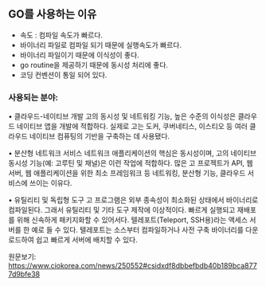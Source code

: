 ## GO를 사용하는 이유 

- 속도 : 컴파일 속도가 빠르다.
- 바이너리 파일로 컴파일 되기 때문에 실행속도가 빠르다.
- 바이너리 파일이기 때문에 이식성이 좋다. 
- go routine을 제공하기 때문에 동시성 처리에 좋다.
- 코딩 컨벤션이 통일 되어 있다.

### 사용되는 분야:

• 클라우드-네이티브 개발
고의 동시성 및 네트워킹 기능, 높은 수준의 이식성은 클라우드 네이티브 앱을 개발에 적합하다. 실제로 고는 도커, 쿠버네티스, 이스티오 등 여러 클라우드 네이티브 컴퓨팅의 기반을 구축하는 데 사용됐다.

• 분산형 네트워크 서비스
네트워크 애플리케이션의 핵심은 동시성이며, 고의 네이티브 동시성 기능(예: 고루틴 및 채널)은 이런 작업에 적합하다. 많은 고 프로젝트가 API, 웹 서버, 웹 애플리케이션을 위한 최소 프레임워크 등 네트워킹, 분산형 기능, 클라우드 서비스에 쓰이는 이유다. 

• 유틸리티 및 독립형 도구
고 프로그램은 외부 종속성이 최소화된 상태에서 바이너리로 컴파일된다. 그래서 유틸리티 및 기타 도구 제작에 이상적이다. 빠르게 실행되고 재배포를 위해 신속하게 패키지화할 수 있어서다. 텔레포트(Teleport, SSH용)라는 액세스 서버를 한 예로 들 수 있다. 텔레포트는 소스부터 컴파일하거나 사전 구축 바이너리를 다운로드하여 쉽고 빠르게 서버에 배치할 수 있다.


원문보기:
https://www.ciokorea.com/news/250552#csidxdf8dbbefbdb40b189bca8777d9bfe38 
